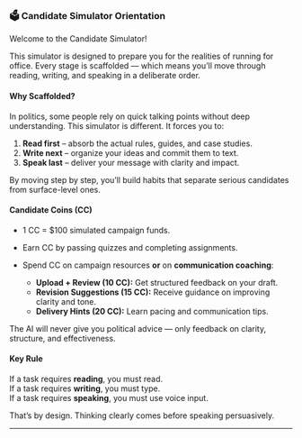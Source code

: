 ### **🗳 Candidate Simulator Orientation**

Welcome to the Candidate Simulator\!

This simulator is designed to prepare you for the realities of running for office. Every stage is scaffolded — which means you’ll move through reading, writing, and speaking in a deliberate order.

#### **Why Scaffolded?**

In politics, some people rely on quick talking points without deep understanding. This simulator is different. It forces you to:

1. **Read first** – absorb the actual rules, guides, and case studies.  
2. **Write next** – organize your ideas and commit them to text.  
3. **Speak last** – deliver your message with clarity and impact.

By moving step by step, you’ll build habits that separate serious candidates from surface-level ones.

#### **Candidate Coins (CC)**

* 1 CC \= $100 simulated campaign funds.

* Earn CC by passing quizzes and completing assignments.

* Spend CC on campaign resources **or** on **communication coaching**:

  * **Upload \+ Review (10 CC):** Get structured feedback on your draft.  
  * **Revision Suggestions (15 CC):** Receive guidance on improving clarity and tone.  
  * **Delivery Hints (20 CC):** Learn pacing and communication tips.

The AI will never give you political advice — only feedback on clarity, structure, and effectiveness.

#### **Key Rule**

If a task requires **reading**, you must read.  
 If a task requires **writing**, you must type.  
 If a task requires **speaking**, you must use voice input.

That’s by design. Thinking clearly comes before speaking persuasively.

---
